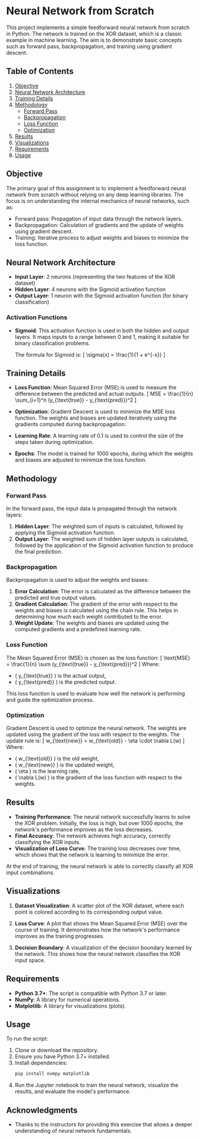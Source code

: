 # Neural Network from Scratch

This project implements a simple feedforward neural network from scratch in Python. The network is trained on the XOR dataset, which is a classic example in machine learning. The aim is to demonstrate basic concepts such as forward pass, backpropagation, and training using gradient descent.

## Table of Contents
1. [Objective](#objective)
2. [Neural Network Architecture](#neural-network-architecture)
3. [Training Details](#training-details)
4. [Methodology](#methodology)
    - [Forward Pass](#forward-pass)
    - [Backpropagation](#backpropagation)
    - [Loss Function](#loss-function)
    - [Optimization](#optimization)
5. [Results](#results)
6. [Visualizations](#visualizations)
7. [Requirements](#requirements)
8. [Usage](#usage)

## Objective

The primary goal of this assignment is to implement a feedforward neural network from scratch without relying on any deep learning libraries. The focus is on understanding the internal mechanics of neural networks, such as:
- Forward pass: Propagation of input data through the network layers.
- Backpropagation: Calculation of gradients and the update of weights using gradient descent.
- Training: Iterative process to adjust weights and biases to minimize the loss function.

## Neural Network Architecture

- **Input Layer**: 2 neurons (representing the two features of the XOR dataset)
- **Hidden Layer**: 4 neurons with the Sigmoid activation function
- **Output Layer**: 1 neuron with the Sigmoid activation function (for binary classification)

### Activation Functions
- **Sigmoid**: This activation function is used in both the hidden and output layers. It maps inputs to a range between 0 and 1, making it suitable for binary classification problems.
  
  The formula for Sigmoid is:
  \[
  \sigma(x) = \frac{1}{1 + e^{-x}}
  \]

## Training Details

- **Loss Function**: Mean Squared Error (MSE) is used to measure the difference between the predicted and actual outputs.
  \[
  MSE = \frac{1}{n} \sum_{i=1}^n (y_{\text{true}} - y_{\text{pred}})^2
  \]
- **Optimization**: Gradient Descent is used to minimize the MSE loss function. The weights and biases are updated iteratively using the gradients computed during backpropagation.
  
- **Learning Rate**: A learning rate of 0.1 is used to control the size of the steps taken during optimization.
- **Epochs**: The model is trained for 1000 epochs, during which the weights and biases are adjusted to minimize the loss function.

## Methodology

### Forward Pass
In the forward pass, the input data is propagated through the network layers:
1. **Hidden Layer**: The weighted sum of inputs is calculated, followed by applying the Sigmoid activation function.
2. **Output Layer**: The weighted sum of hidden layer outputs is calculated, followed by the application of the Sigmoid activation function to produce the final prediction.

### Backpropagation
Backpropagation is used to adjust the weights and biases:
1. **Error Calculation**: The error is calculated as the difference between the predicted and true output values.
2. **Gradient Calculation**: The gradient of the error with respect to the weights and biases is calculated using the chain rule. This helps in determining how much each weight contributed to the error.
3. **Weight Update**: The weights and biases are updated using the computed gradients and a predefined learning rate.

### Loss Function
The Mean Squared Error (MSE) is chosen as the loss function:
\[
\text{MSE} = \frac{1}{n} \sum (y_{\text{true}} - y_{\text{pred}})^2
\]
Where:
- \( y_{\text{true}} \) is the actual output,
- \( y_{\text{pred}} \) is the predicted output.

This loss function is used to evaluate how well the network is performing and guide the optimization process.

### Optimization
Gradient Descent is used to optimize the neural network. The weights are updated using the gradient of the loss with respect to the weights. The update rule is:
\[
w_{\text{new}} = w_{\text{old}} - \eta \cdot \nabla L(w)
\]
Where:
- \( w_{\text{old}} \) is the old weight,
- \( w_{\text{new}} \) is the updated weight,
- \( \eta \) is the learning rate,
- \( \nabla L(w) \) is the gradient of the loss function with respect to the weights.

## Results

- **Training Performance**: The neural network successfully learns to solve the XOR problem. Initially, the loss is high, but over 1000 epochs, the network's performance improves as the loss decreases.
- **Final Accuracy**: The network achieves high accuracy, correctly classifying the XOR inputs.
- **Visualization of Loss Curve**: The training loss decreases over time, which shows that the network is learning to minimize the error.
  
At the end of training, the neural network is able to correctly classify all XOR input combinations.

## Visualizations

1. **Dataset Visualization**: A scatter plot of the XOR dataset, where each point is colored according to its corresponding output value.
   
2. **Loss Curve**: A plot that shows the Mean Squared Error (MSE) over the course of training. It demonstrates how the network's performance improves as the training progresses.

3. **Decision Boundary**: A visualization of the decision boundary learned by the network. This shows how the neural network classifies the XOR input space.

## Requirements

- **Python 3.7+**: The script is compatible with Python 3.7 or later.
- **NumPy**: A library for numerical operations.
- **Matplotlib**: A library for visualizations (plots).

## Usage

To run the script:
1. Clone or download the repository.
2. Ensure you have Python 3.7+ installed.
3. Install dependencies:
   ```bash
   pip install numpy matplotlib
4. Run the Jupyter notebook to train the neural network, visualize the results, and evaluate the model's performance.

## Acknowledgments

- Thanks to the instructors for providing this exercise that allows a deeper understanding of neural network fundamentals.
